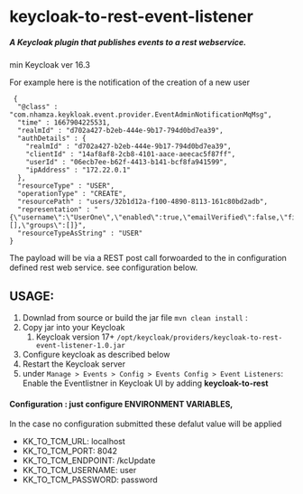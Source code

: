 # keycloak-to-rest-event-listener

##### A Keycloak plugin that publishes events to a rest webservice.  

min Keycloak ver 16.3

For example here is the notification of the creation of a new user

```
 {
  "@class" : "com.nhamza.keykloak.event.provider.EventAdminNotificationMqMsg",
  "time" : 1667904225531,
  "realmId" : "d702a427-b2eb-444e-9b17-794d0bd7ea39",
  "authDetails" : {
    "realmId" : "d702a427-b2eb-444e-9b17-794d0bd7ea39",
    "clientId" : "14af8af8-2cb8-4101-aace-aeecac5f87ff",
    "userId" : "06ecb7ee-b62f-4413-b141-bcf8fa941599",
    "ipAddress" : "172.22.0.1"
  },
  "resourceType" : "USER",
  "operationType" : "CREATE",
  "resourcePath" : "users/32b1d12a-f100-4890-8113-161c80bd2adb",
  "representation" : "{\"username\":\"UserOne\",\"enabled\":true,\"emailVerified\":false,\"firstName\":\"User\",\"lastName\":\"One\",\"email\":\"\",\"requiredActions\":[],\"groups\":[]}",
  "resourceTypeAsString" : "USER"
}
```
The payload will be via a REST post call forwoarded to the in configuration defined rest web service. see configuration below.


## USAGE:
1. Downlad from source or build the jar file ``mvn clean install`` :
2. Copy jar into your Keycloak 
    1. Keycloak version 17+ `/opt/keycloak/providers/keycloak-to-rest-event-listener-1.0.jar` 
3. Configure keycloak as described below 
4. Restart the Keycloak server
5. under `Manage > Events > Config > Events Config > Event Listeners`: Enable the Eventlistner in Keycloak UI by adding **keycloak-to-rest** 

#### Configuration :  just configure **ENVIRONMENT VARIABLES**,
 In the case no configuration submitted these defalut value will be applied
  - KK_TO_TCM_URL: localhost
  - KK_TO_TCM_PORT: 8042
  - KK_TO_TCM_ENDPOINT: /kcUpdate
  - KK_TO_TCM_USERNAME: user
  - KK_TO_TCM_PASSWORD: password



